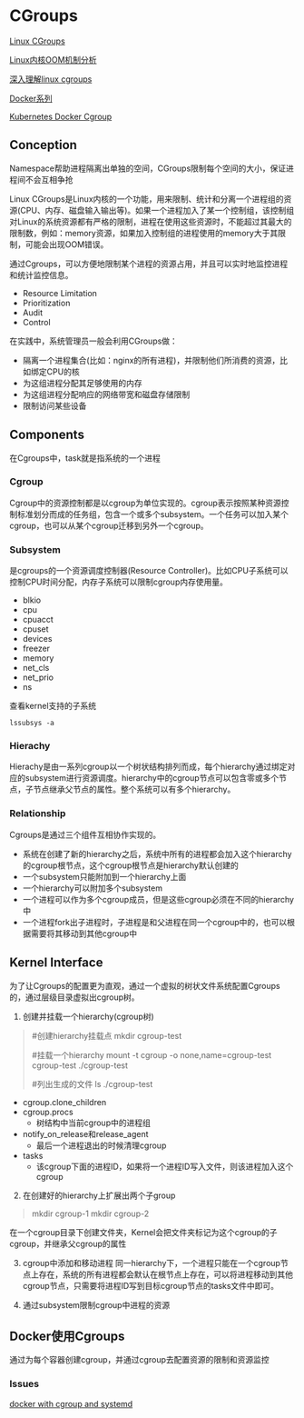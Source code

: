 # CGroups

[Linux CGroups](https://blog.csdn.net/mnasd/article/details/80588474)

[Linux内核OOM机制分析](http://blog.chinaunix.net/uid-20788636-id-4308527.html)

[深入理解linux cgroups](https://www.cnblogs.com/ryanyangcs/p/11198140.html)

[Docker系列](https://segmentfault.com/a/1190000016355300)

[Kubernetes Docker Cgroup](https://kubernetes.io/docs/setup/production-environment/container-runtimes/#cgroup-drivers)

## Conception
Namespace帮助进程隔离出单独的空间，CGroups限制每个空间的大小，保证进程间不会互相争抢

Linux CGroups是Linux内核的一个功能，用来限制、统计和分离一个进程组的资源(CPU、内存、磁盘输入输出等)。如果一个进程加入了某一个控制组，该控制组对Linux的系统资源都有严格的限制，进程在使用这些资源时，不能超过其最大的限制数，例如：memory资源，如果加入控制组的进程使用的memory大于其限制，可能会出现OOM错误。

通过Cgroups，可以方便地限制某个进程的资源占用，并且可以实时地监控进程和统计监控信息。

- Resource Limitation
- Prioritization
- Audit
- Control

在实践中，系统管理员一般会利用CGroups做：

- 隔离一个进程集合(比如：nginx的所有进程)，并限制他们所消费的资源，比如绑定CPU的核
- 为这组进程分配其足够使用的内存
- 为这组进程分配响应的网络带宽和磁盘存储限制
- 限制访问某些设备

## Components
在Cgroups中，task就是指系统的一个进程

### Cgroup
Cgroup中的资源控制都是以cgroup为单位实现的。cgroup表示按照某种资源控制标准划分而成的任务组，包含一个或多个subsystem。一个任务可以加入某个cgroup，也可以从某个cgroup迁移到另外一个cgroup。

### Subsystem
是cgroups的一个资源调度控制器(Resource Controller)。比如CPU子系统可以控制CPU时间分配，内存子系统可以限制cgroup内存使用量。

- blkio
- cpu
- cpuacct
- cpuset
- devices
- freezer
- memory
- net_cls
- net_prio
- ns

查看kernel支持的子系统

    lssubsys -a

### Hierachy
Hierachy是由一系列cgroup以一个树状结构排列而成，每个hierarchy通过绑定对应的subsystem进行资源调度。hierarchy中的cgroup节点可以包含零或多个节点，子节点继承父节点的属性。整个系统可以有多个hierarchy。

### Relationship
Cgroups是通过三个组件互相协作实现的。

- 系统在创建了新的hierarchy之后，系统中所有的进程都会加入这个hierarchy的cgroup根节点，这个cgroup根节点是hierarchy默认创建的
- 一个subsystem只能附加到一个hierarchy上面
- 一个hierarchy可以附加多个subsystem
- 一个进程可以作为多个cgroup成员，但是这些cgroup必须在不同的hierarchy中
- 一个进程fork出子进程时，子进程是和父进程在同一个cgroup中的，也可以根据需要将其移动到其他cgroup中

## Kernel Interface
为了让Cgroups的配置更为直观，通过一个虚拟的树状文件系统配置Cgroups的，通过层级目录虚拟出cgroup树。

1. 创建并挂载一个hierarchy(cgroup树)

> #创建hierarchy挂载点
> mkdir cgroup-test
>
> #挂载一个hierarchy
> mount -t cgroup -o none,name=cgroup-test cgroup-test ./cgroup-test
>
> #列出生成的文件
>ls ./cgroup-test

- cgroup.clone_children
- cgroup.procs
    - 树结构中当前cgroup中的进程组
- notify_on_release和release_agent
    - 最后一个进程退出的时候清理cgroup
- tasks
    - 该cgroup下面的进程ID，如果将一个进程ID写入文件，则该进程加入这个cgroup

2. 在创建好的hierarchy上扩展出两个子group

> mkdir cgroup-1
> mkdir cgroup-2

在一个cgroup目录下创建文件夹，Kernel会把文件夹标记为这个cgroup的子cgroup，并继承父cgroup的属性

3. cgroup中添加和移动进程
同一hierarchy下，一个进程只能在一个cgroup节点上存在，系统的所有进程都会默认在根节点上存在，可以将进程移动到其他cgroup节点，只需要将进程ID写到目标cgroup节点的tasks文件中即可。

4. 通过subsystem限制cgroup中进程的资源

## Docker使用Cgroups
通过为每个容器创建cgroup，并通过cgroup去配置资源的限制和资源监控

### Issues

[docker with cgroup and systemd](https://github.com/moby/moby/issues/16256)